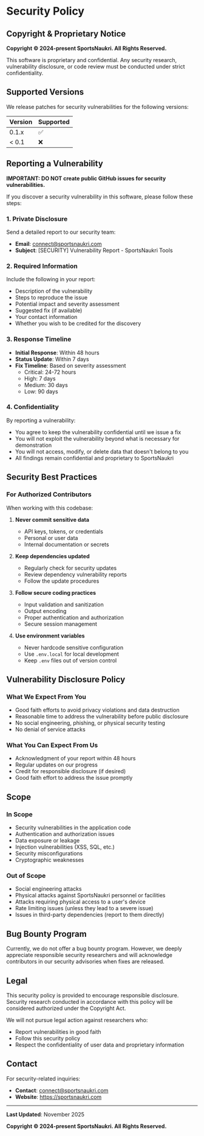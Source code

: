 # Security Policy

## Copyright & Proprietary Notice

**Copyright © 2024-present SportsNaukri. All Rights Reserved.**

This software is proprietary and confidential. Any security research, vulnerability
disclosure, or code review must be conducted under strict confidentiality.

## Supported Versions

We release patches for security vulnerabilities for the following versions:

| Version | Supported          |
| ------- | ------------------ |
| 0.1.x   | :white_check_mark: |
| < 0.1   | :x:                |

## Reporting a Vulnerability

**IMPORTANT: DO NOT create public GitHub issues for security vulnerabilities.**

If you discover a security vulnerability in this software, please follow these steps:

### 1. Private Disclosure

Send a detailed report to our security team:

- **Email**: connect@sportsnaukri.com
- **Subject**: [SECURITY] Vulnerability Report - SportsNaukri Tools

### 2. Required Information

Include the following in your report:

- Description of the vulnerability
- Steps to reproduce the issue
- Potential impact and severity assessment
- Suggested fix (if available)
- Your contact information
- Whether you wish to be credited for the discovery

### 3. Response Timeline

- **Initial Response**: Within 48 hours
- **Status Update**: Within 7 days
- **Fix Timeline**: Based on severity assessment
  - Critical: 24-72 hours
  - High: 7 days
  - Medium: 30 days
  - Low: 90 days

### 4. Confidentiality

By reporting a vulnerability:

- You agree to keep the vulnerability confidential until we issue a fix
- You will not exploit the vulnerability beyond what is necessary for demonstration
- You will not access, modify, or delete data that doesn't belong to you
- All findings remain confidential and proprietary to SportsNaukri

## Security Best Practices

### For Authorized Contributors

When working with this codebase:

1. **Never commit sensitive data**

   - API keys, tokens, or credentials
   - Personal or user data
   - Internal documentation or secrets

2. **Keep dependencies updated**

   - Regularly check for security updates
   - Review dependency vulnerability reports
   - Follow the update procedures

3. **Follow secure coding practices**

   - Input validation and sanitization
   - Output encoding
   - Proper authentication and authorization
   - Secure session management

4. **Use environment variables**
   - Never hardcode sensitive configuration
   - Use `.env.local` for local development
   - Keep `.env` files out of version control

## Vulnerability Disclosure Policy

### What We Expect From You

- Good faith efforts to avoid privacy violations and data destruction
- Reasonable time to address the vulnerability before public disclosure
- No social engineering, phishing, or physical security testing
- No denial of service attacks

### What You Can Expect From Us

- Acknowledgment of your report within 48 hours
- Regular updates on our progress
- Credit for responsible disclosure (if desired)
- Good faith effort to address the issue promptly

## Scope

### In Scope

- Security vulnerabilities in the application code
- Authentication and authorization issues
- Data exposure or leakage
- Injection vulnerabilities (XSS, SQL, etc.)
- Security misconfigurations
- Cryptographic weaknesses

### Out of Scope

- Social engineering attacks
- Physical attacks against SportsNaukri personnel or facilities
- Attacks requiring physical access to a user's device
- Rate limiting issues (unless they lead to a severe issue)
- Issues in third-party dependencies (report to them directly)

## Bug Bounty Program

Currently, we do not offer a bug bounty program. However, we deeply appreciate
responsible security researchers and will acknowledge contributors in our
security advisories when fixes are released.

## Legal

This security policy is provided to encourage responsible disclosure. Security
research conducted in accordance with this policy will be considered authorized
under the Copyright Act.

We will not pursue legal action against researchers who:

- Report vulnerabilities in good faith
- Follow this security policy
- Respect the confidentiality of user data and proprietary information

## Contact

For security-related inquiries:

- **Contact**: connect@sportsnaukri.com
- **Website**: https://sportsnaukri.com

---

**Last Updated**: November 2025

**Copyright © 2024-present SportsNaukri. All Rights Reserved.**
